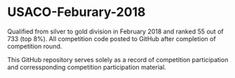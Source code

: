# USACO-Feburary-2018

Qualified from silver to gold division in February 2018 and ranked 55 out of 733 (top 8%). All competition code posted to GitHub after completion of competition round.

This GitHub repository serves solely as a record of competition participation and corressponding competition participation material.
